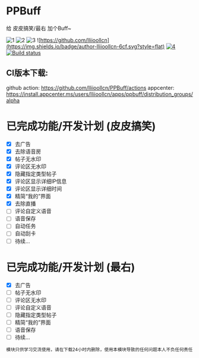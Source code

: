# PPBuff

给 皮皮搞笑/最右 加个Buff~

![1](https://img.shields.io/github/stars/lliioollcn/PPBuff)
![2](https://img.shields.io/github/downloads/Xposed-Modules-Repo/cn.lliiooll.ppbuff/total)
![3](https://img.shields.io/github/v/release/Xposed-Modules-Repo/cn.lliiooll.ppbuff)
![https://github.com/lliioollcn](https://img.shields.io/badge/author-lliioollcn-6cf.svg?style=flat)
[![4](https://github.com/lliioollcn/PPBuff/actions/workflows/android.yml/badge.svg)](https://github.com/lliioollcn/PPBuff/actions/workflows/android.yml)
[![Build status](https://build.appcenter.ms/v0.1/apps/f8dfb1e2-1eea-4e7b-ace5-157de75ed2a0/branches/master/badge)](https://appcenter.ms)

## CI版本下载:
github action: https://github.com/lliioollcn/PPBuff/actions
appcenter: https://install.appcenter.ms/users/lliioollcn/apps/ppbuff/distribution_groups/alpha

# 已完成功能/开发计划 (皮皮搞笑)

- [x] 去广告
- [x] 去除语音房
- [x] 帖子无水印
- [x] 评论区无水印
- [x] 隐藏指定类型帖子
- [x] 评论区显示详细IP信息
- [x] 评论区显示详细时间
- [x] 精简“我的”界面
- [x] 去除直播
- [ ] 评论自定义语音
- [ ] 语音保存
- [ ] 自动任务
- [ ] 自动刮卡
- [ ] 待续...

# 已完成功能/开发计划 (最右)

- [x] 去广告
- [ ] 帖子无水印
- [ ] 评论区无水印
- [ ] 评论自定义语音
- [ ] 隐藏指定类型帖子
- [ ] 精简“我的”界面
- [ ] 语音保存
- [ ] 待续...

~~~
模块只供学习交流使用，请在下载24小时内删除，使用本模块导致的任何问题本人不负任何责任
~~~